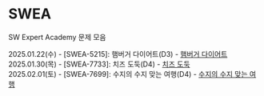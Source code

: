 # SWEA
SW Expert Academy 문제 모음

2025.01.22(수) - [SWEA-5215]: 햄버거 다이어트(D3) - [햄버거 다이어트](https://swexpertacademy.com/main/code/problem/problemDetail.do?contestProbId=AWT-lPB6dHUDFAVT)  
2025.01.30(목) - [SWEA-7733]: 치즈 도둑(D4) - [치즈 도둑](https://swexpertacademy.com/main/code/problem/problemDetail.do?contestProbId=AWrDOdQqRCUDFARG)  
2025.02.01(토) - [SWEA-7699]: 수지의 수지 맞는 여행(D4) - [수지의 수지 맞는 여행](https://swexpertacademy.com/main/code/problem/problemDetail.do?contestProbId=AWqUzj0arpkDFARG)

